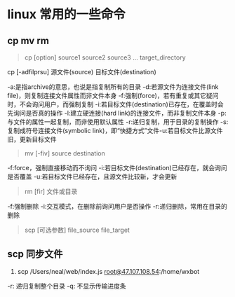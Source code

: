 # linux 常用的一些命令

## cp mv rm

> cp [option] source1 source2 source3 ... target_directory

cp [-adfilprsu] 源文件(source) 目标文件(destination)

-a:是指archive的意思，也说是指复制所有的目录
-d:若源文件为连接文件(link file)，则复制连接文件属性而非文件本身
-f:强制(force)，若有重复或其它疑问时，不会询问用户，而强制复制
-i:若目标文件(destination)已存在，在覆盖时会先询问是否真的操作
-l:建立硬连接(hard link)的连接文件，而非复制文件本身
-p:与文件的属性一起复制，而非使用默认属性
-r:递归复制，用于目录的复制操作
-s:复制成符号连接文件(symbolic link)，即“快捷方式”文件-u:若目标文件比源文件旧，更新目标文件

> mv [-fiv] source destination

-f:force，强制直接移动而不询问
-i:若目标文件(destination)已经存在，就会询问是否覆盖
-u:若目标文件已经存在，且源文件比较新，才会更新

> rm [fir] 文件或目录

-f:强制删除
-i:交互模式，在删除前询问用户是否操作
-r:递归删除，常用在目录的删除

> scp [可选参数] file_source file_target

## scp 同步文件

1. scp /Users/neal/web/index.js root@47.107.108.54:/home/wxbot

-r: 递归复制整个目录
-q: 不显示传输进度条
